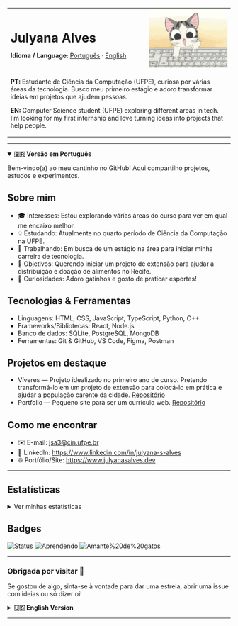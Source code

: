 <!-- Header: nome/idiomas à esquerda e gif à direita -->
<table width="100%">
  <tr>
    <td align="left" valign="middle">
      <h1 style="margin-bottom: 8px;">Julyana Alves</h1>
      <p>
        <strong>Idioma / Language:</strong>
        <a href="#portugues">Português</a> ·
        <a href="#english">English</a>
      </p>
    </td>
    <td align="right" valign="middle">
      <img src="./cute%20typing%20kitty%20gif.gif" alt="Gatinho digitando" width="200" />
    </td>
  </tr>
  
  <!-- Biografia curta PT/EN -->
  <tr>
    <td colspan="2">
      <p><strong>PT:</strong> Estudante de Ciência da Computação (UFPE), curiosa por várias áreas da tecnologia. Busco meu primeiro estágio e adoro transformar ideias em projetos que ajudem pessoas.</p>
      <p><strong>EN:</strong> Computer Science student (UFPE) exploring different areas in tech. I’m looking for my first internship and love turning ideas into projects that help people.</p>
    </td>
  </tr>
</table>

---

<a id="portugues"></a>
<details open>
  <summary><strong>🇧🇷 Versão em Português</strong></summary>

<p>Bem-vindo(a) ao meu cantinho no GitHub! Aqui compartilho projetos, estudos e experimentos.</p>

## Sobre mim

- 🎓 Interesses: Estou explorando várias áreas do curso para ver em qual me encaixo melhor.
- 💡 Estudando: Atualmente no quarto período de Ciência da Computação na UFPE.
- 🚀 Trabalhando: Em busca de um estágio na área para iniciar minha carreira de tecnologia.
- 🎯 Objetivos: Querendo iniciar um projeto de extensão para ajudar a distribuição e doação de alimentos no Recife.
- 💬 Curiosidades: Adoro gatinhos e gosto de praticar esportes!

## Tecnologias & Ferramentas

- Linguagens: HTML, CSS, JavaScript, TypeScript, Python, C++
- Frameworks/Bibliotecas: React, Node.js
- Banco de dados: SQLite, PostgreSQL, MongoDB
- Ferramentas: Git & GitHub, VS Code, Figma, Postman

## Projetos em destaque

- Víveres — Projeto idealizado no primeiro ano de curso. Pretendo transformá-lo em um projeto de extensão para colocá-lo em prática e ajudar a população carente da cidade. [Repositório](https://github.com/julyanaalves/Viveres)
- Portfolio — Pequeno site para ser um currículo web. [Repositório](https://github.com/julyanaalves/Portfolio)

## Como me encontrar

- ✉️ E-mail: jsa3@cin.ufpe.br
- 💼 LinkedIn: https://www.linkedin.com/in/julyana-s-alves
- 🌐 Portfólio/Site: https://www.julyanasalves.dev

---

## Estatísticas

<details>
  <summary>Ver minhas estatísticas</summary>
  
  <img height="160" src="https://github-readme-stats.vercel.app/api?username=julyanaalves&show_icons=true&theme=radical&hide_title=true" alt="GitHub Stats" />
  <img height="160" src="https://github-readme-stats.vercel.app/api/top-langs/?username=julyanaalves&layout=compact&theme=radical" alt="Top Langs" />
  
  <img height="160" src="https://streak-stats.demolab.com/?user=julyanaalves&theme=radical" alt="GitHub Streak" />
</details>

## Badges

![Status](https://img.shields.io/badge/status-Em%20evolu%C3%A7%C3%A3o-ff69b4)
![Aprendendo](https://img.shields.io/badge/aprendendo-React-blue)
![Amante%20de%20gatos](https://img.shields.io/badge/amo-gatos-yellow)

---

### Obrigada por visitar 💖

Se gostou de algo, sinta-se à vontade para dar uma estrela, abrir uma issue com ideias ou só dizer oi!

</details>

<a id="english"></a>
<details>
  <summary><strong>🇺🇸 English Version</strong></summary>

<p>Welcome to my GitHub space! Here I share projects, study notes, and experiments.</p>

## About me

- 🎓 Interests: I’m exploring different areas of my degree to find where I fit best.
- 💡 Studying: Currently in the 4th semester of Computer Science at UFPE.
- 🚀 Working: Looking for an internship to kickstart my career in tech.
- 🎯 Goals: Planning to start an outreach project to support food distribution and donations in Recife.
- 💬 Fun facts: I love kittens and enjoy practicing sports!

## Tech & Tools

- Languages: HTML, CSS, JavaScript, TypeScript, Python, C++
- Frameworks/Libraries: React, Node.js
- Databases: SQLite, PostgreSQL, MongoDB
- Tools: Git & GitHub, VS Code, Figma, Postman

## Featured projects

- Víveres — Project conceived in my first year. I plan to turn it into an outreach initiative to put it into practice and help people in need in my city. [Repo](https://github.com/julyanaalves/Viveres)
- Portfolio — A small website that serves as a web résumé. [Repo](https://github.com/julyanaalves/Portfolio)

## Find me

- ✉️ Email: jsa3@cin.ufpe.br
- 💼 LinkedIn: https://www.linkedin.com/in/julyana-s-alves
- 🌐 Portfolio/Site: https://www.julyanasalves.dev

---

## Stats

<details>
  <summary>See my stats</summary>
  
  <img height="160" src="https://github-readme-stats.vercel.app/api?username=julyanaalves&show_icons=true&theme=radical&hide_title=true" alt="GitHub Stats" />
  <img height="160" src="https://github-readme-stats.vercel.app/api/top-langs/?username=julyanaalves&layout=compact&theme=radical" alt="Top Langs" />
  
  <!-- Streak (optional) -->
  <!-- <img height="160" src="https://streak-stats.demolab.com/?user=julyanaalves&theme=radical" alt="GitHub Streak" /> -->
</details>

## Badges

![Status](https://img.shields.io/badge/status-Work%20in%20progress-ff69b4)
![Learning](https://img.shields.io/badge/learning-React-blue)
![Cat%20lover](https://img.shields.io/badge/cat-lover-yellow)

---

### Thanks for stopping by 💖

If you like something, feel free to star, open an issue with ideas, or just say hi!

</details>

---
